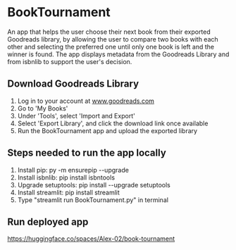 # BookTournament

An app that helps the user choose their next book from their exported Goodreads library, 
by allowing the user to compare two books with each other and selecting the preferred one 
until only one book is left and the winner is found. 
The app displays metadata from the Goodreads Library and from isbnlib to support the user's decision.

## Download Goodreads Library
1. Log in to your account at www.goodreads.com
2. Go to 'My Books'
3. Under 'Tools', select 'Import and Export'
4. Select 'Export Library', and click the download link once available
5. Run the BookTournament app and upload the exported library

## Steps needed to run the app locally
1. Install pip: py -m ensurepip --upgrade
2. Install isbnlib: pip install isbntools
3. Upgrade setuptools: pip install --upgrade setuptools
4. Install streamlit: pip install streamlit 
5. Type "streamlit run BookTournament.py" in terminal

## Run deployed app
https://huggingface.co/spaces/Alex-02/book-tournament

